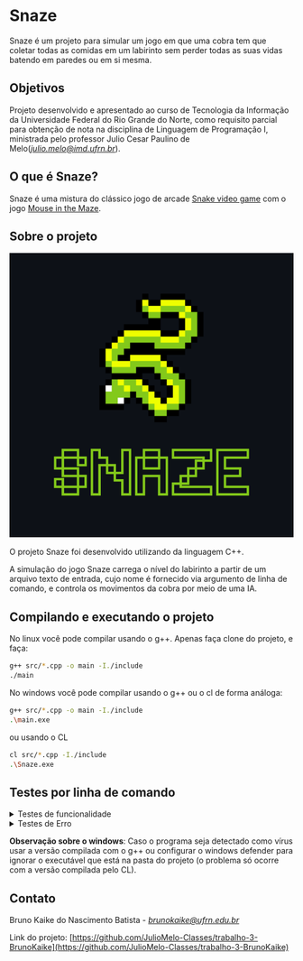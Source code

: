 # Snaze

Snaze é um projeto para simular um jogo em que uma cobra tem que coletar todas as comidas em um labirinto sem perder todas as suas vidas batendo em paredes ou em si mesma.

## Objetivos

Projeto desenvolvido e apresentado ao curso de Tecnologia da Informação da Universidade Federal do Rio Grande do Norte, como requisito parcial para obtenção de nota na disciplina de Linguagem de Programação I, ministrada pelo professor Julio Cesar Paulino de Melo(*<julio.melo@imd.ufrn.br>*).

## O que é Snaze?
Snaze é uma mistura do clássico jogo de arcade [Snake video game](https://en.wikipedia.org/wiki/Snake_(video_game_genre)) com o jogo [Mouse in the Maze](https://www.youtube.com/watch?v=Kdzzbl_Nd4I).

## Sobre o projeto
<center>
<img src="data/snaze.png">
</center>

O projeto Snaze foi desenvolvido utilizando da linguagem C++.

A simulação do jogo Snaze carrega o nível do labirinto a partir de um arquivo texto de entrada, cujo nome é fornecido via argumento de linha de comando, e controla os movimentos da cobra por meio de uma IA.

## Compilando e executando o projeto

No linux você pode compilar usando o g++. Apenas faça clone do projeto, e faça:

```bash
g++ src/*.cpp -o main -I./include
./main
```

No windows você pode compilar usando o g++ ou o cl de forma análoga:

```bash
g++ src/*.cpp -o main -I./include
.\main.exe
```
ou usando o CL

```bash
cl src/*.cpp -I./include
.\Snaze.exe
```

## Testes por linha de comando

<details>
<summary>Testes de funcionalidade</summary>


<p>Spawn randômico</p>

```console
./concordo < ../data/maze1.txt

```

<p>Spawn definido</p>

```console
./concordo < ../data/maze1.txt

```

</details>

<details>
<summary>Testes de Erro</summary>


<p>Uma ou mais dimensões superiores a 100</p>

```console
./main data/erro1.txt comRabo

```

<p>Uma ou mais dimensões inferiores a 1</p>

```console
./main data/erro2.txt comRabo

```

<p>Bateu na parede</p>

```console
./main data/erro3.txt comRabo

```

</details>

__Observação sobre o windows__: Caso o programa seja detectado como vírus usar a versão compilada com o g++ ou configurar o windows defender para ignorar o executável que está na pasta do projeto (o problema só ocorre com a versão compilada pelo CL).

## Contato

Bruno Kaike do Nascimento Batista -
*<brunokaike@ufrn.edu.br>*

Link do projeto: [https://github.com/JulioMelo-Classes/trabalho-3-BrunoKaike](https://github.com/JulioMelo-Classes/trabalho-3-BrunoKaike)

